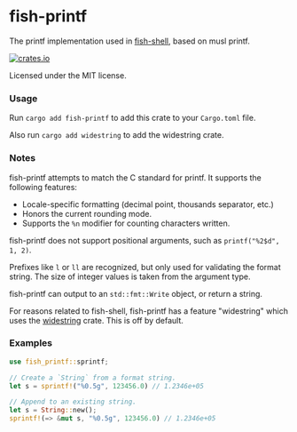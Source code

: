 # fish-printf

The printf implementation used in [fish-shell](https://fishshell.com), based on musl printf.

[![crates.io](https://img.shields.io/crates/v/fish-printf.svg)](https://crates.io/crates/fish-printf)

Licensed under the MIT license.

### Usage

Run `cargo add fish-printf` to add this crate to your `Cargo.toml` file.

Also run `cargo add widestring` to add the widestring crate.

### Notes

fish-printf attempts to match the C standard for printf. It supports the following features:

-   Locale-specific formatting (decimal point, thousands separator, etc.)
-   Honors the current rounding mode.
-   Supports the `%n` modifier for counting characters written.

fish-printf does not support positional arguments, such as `printf("%2$d", 1, 2)`.

Prefixes like `l` or `ll` are recognized, but only used for validating the format string.
The size of integer values is taken from the argument type.

fish-printf can output to an `std::fmt::Write` object, or return a string.

For reasons related to fish-shell, fish-printf has a feature "widestring" which uses the [widestring](https://crates.io/crates/widestring) crate. This is off by default.

### Examples

```rust
use fish_printf::sprintf;

// Create a `String` from a format string.
let s = sprintf!("%0.5g", 123456.0) // 1.2346e+05

// Append to an existing string.
let s = String::new();
sprintf!(=> &mut s, "%0.5g", 123456.0) // 1.2346e+05
```
